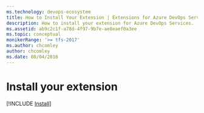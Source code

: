 ```yaml
---
ms.technology: devops-ecosystem
title: How to Install Your Extension | Extensions for Azure DevOps Services
description: How to install your extension for Azure DevOps Services.
ms.assetid: ab9c2c1f-a78d-4f97-9b7e-ae8eaef0a3ee
ms.topic: conceptual
monikerRange: '>= tfs-2017'
ms.author: chcomley
author: chcomley
ms.date: 08/04/2016
---
```


# Install your extension

[!INCLUDE [Install](../includes/procedures/install.md)]


